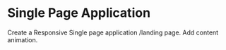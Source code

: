 # Single Page Application
Create a Responsive Single page application /landing page. Add content animation.
